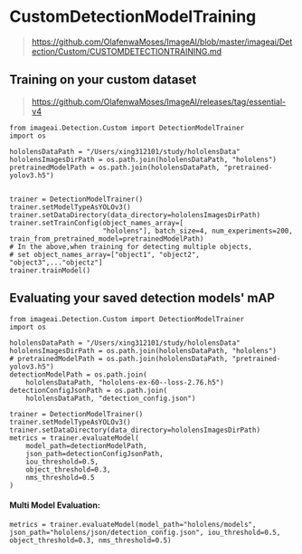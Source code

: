 # CustomDetectionModelTraining
> https://github.com/OlafenwaMoses/ImageAI/blob/master/imageai/Detection/Custom/CUSTOMDETECTIONTRAINING.md

## Training on your custom dataset
> https://github.com/OlafenwaMoses/ImageAI/releases/tag/essential-v4

```
from imageai.Detection.Custom import DetectionModelTrainer
import os

hololensDataPath = "/Users/xing312101/study/hololensData"
hololensImagesDirPath = os.path.join(hololensDataPath, "hololens")
pretrainedModelPath = os.path.join(hololensDataPath, "pretrained-yolov3.h5")


trainer = DetectionModelTrainer()
trainer.setModelTypeAsYOLOv3()
trainer.setDataDirectory(data_directory=hololensImagesDirPath)
trainer.setTrainConfig(object_names_array=[
                       "hololens"], batch_size=4, num_experiments=200, train_from_pretrained_model=pretrainedModelPath)
# In the above,when training for detecting multiple objects,
# set object_names_array=["object1", "object2", "object3",..."objectz"]
trainer.trainModel()

```


## Evaluating your saved detection models' mAP
```
from imageai.Detection.Custom import DetectionModelTrainer
import os

hololensDataPath = "/Users/xing312101/study/hololensData"
hololensImagesDirPath = os.path.join(hololensDataPath, "hololens")
# pretrainedModelPath = os.path.join(hololensDataPath, "pretrained-yolov3.h5")
detectionModelPath = os.path.join(
    hololensDataPath, "hololens-ex-60--loss-2.76.h5")
detectionConfigJsonPath = os.path.join(
    hololensDataPath, "detection_config.json")

trainer = DetectionModelTrainer()
trainer.setModelTypeAsYOLOv3()
trainer.setDataDirectory(data_directory=hololensImagesDirPath)
metrics = trainer.evaluateModel(
    model_path=detectionModelPath,
    json_path=detectionConfigJsonPath,
    iou_threshold=0.5,
    object_threshold=0.3,
    nms_threshold=0.5
)

```


#### Multi Model Evaluation:
```
metrics = trainer.evaluateModel(model_path="hololens/models", json_path="hololens/json/detection_config.json", iou_threshold=0.5, object_threshold=0.3, nms_threshold=0.5)

```

